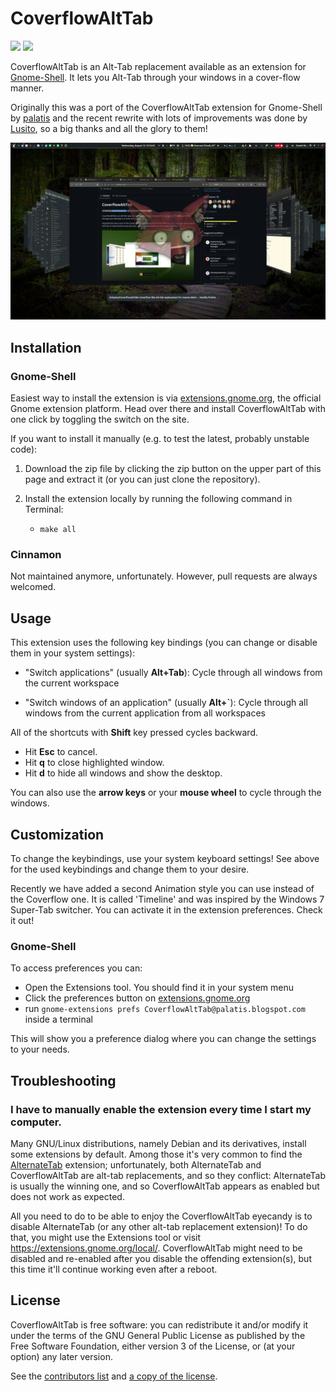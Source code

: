 # CoverflowAltTab

<a href="https://extensions.gnome.org/extension/97/coverflow-alt-tab/"><img src="https://img.shields.io/badge/Download-extensions.gnome.org-4a86cf.svg?logo=gnome&style=plastic" /></a>
<a href="https://hosted.weblate.org/engage/coverflow-alt-tab/"><img src="https://img.shields.io/weblate/progress/coverflow-alt-tab?style=plastic&logo=weblate&color=2ECCAA&label=Use%20Weblate%20for%20translation">
</a>



CoverflowAltTab is an Alt-Tab replacement available as an extension for [Gnome-Shell](https://www.gnome.org/). It lets you Alt-Tab through your windows in a cover-flow manner.

Originally this was a port of the CoverflowAltTab extension for Gnome-Shell by [palatis](http://code.google.com/p/gnome-shell-extensions-coverflowalttab/) and the recent rewrite with lots of improvements was done by [Lusito](https://github.com/Lusito), so a big thanks and all the glory to them!

![Screenshot](img/screenshot.png)

## Installation

### Gnome-Shell

Easiest way to install the extension is via [extensions.gnome.org](https://extensions.gnome.org/extension/97/coverflow-alt-tab/), the official Gnome extension platform. Head over there and install CoverflowAltTab with one click by toggling the switch on the site.

If you want to install it manually (e.g. to test the latest, probably unstable code):

1. Download the zip file by clicking the zip button on the upper part of this page and extract it (or you can just clone the repository).

2. Install the extension locally by running the following command in Terminal:

    - `make all`

### Cinnamon

Not maintained anymore, unfortunately. However, pull requests are always welcomed.

## Usage

This extension uses the following key bindings (you can change or disable them in your system settings):

-   "Switch applications" (usually **Alt+Tab**): Cycle through all windows from the current workspace

-   "Switch windows of an application" (usually **Alt+\`**): Cycle through all windows from the current application from all workspaces

All of the shortcuts with **Shift** key pressed cycles backward.

-   Hit **Esc** to cancel.
-   Hit **q** to close highlighted window.
-   Hit **d** to hide all windows and show the desktop.

You can also use the **arrow keys** or your **mouse wheel** to cycle through the windows.

## Customization

To change the keybindings, use your system keyboard settings! See above for the used keybindings and change them to your desire.

Recently we have added a second Animation style you can use instead of the Coverflow one. It is called 'Timeline' and was inspired by the Windows 7 Super-Tab switcher. You can activate it in the extension preferences. Check it out!

### Gnome-Shell

To access preferences you can:

  - Open the Extensions tool. You should find it in your system menu
  - Click the preferences button on [extensions.gnome.org](https://extensions.gnome.org/local/)
  - run `gnome-extensions prefs CoverflowAltTab@palatis.blogspot.com` inside a terminal

This will show you a preference dialog where you can change the settings to your needs.

## Troubleshooting

### I have to manually enable the extension every time I start my computer.

Many GNU/Linux distributions, namely Debian and its derivatives, install some extensions by default. Among those it's very common to find the [AlternateTab](https://extensions.gnome.org/extension/15/alternatetab/) extension; unfortunately, both AlternateTab and CoverflowAltTab are alt-tab replacements, and so they conflict: AlternateTab is usually the winning one, and so CoverflowAltTab appears as enabled but does not work as expected.

All you need to do to be able to enjoy the CoverflowAltTab eyecandy is to disable AlternateTab (or any other alt-tab replacement extension)! To do that, you might use the Extensions tool or visit https://extensions.gnome.org/local/. CoverflowAltTab might need to be disabled and re-enabled after you disable the offending extension(s), but this time it'll continue working even after a reboot.

## License

CoverflowAltTab is free software: you can redistribute it and/or modify it under the terms of the GNU General Public License as published by the Free Software Foundation, either version 3 of the License, or (at your option) any later version.

See the [contributors list](CONTRIBUTORS.md) and [a copy of the license](COPYING).

